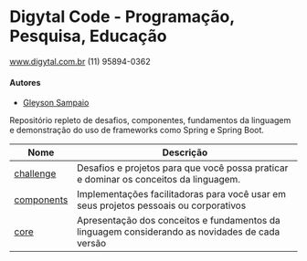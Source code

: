 # Digytal Code - Programação, Pesquisa, Educação
www.digytal.com.br
(11) 95894-0362


#### Autores
- [Gleyson Sampaio](https://github.com/glysns)

Repositório repleto de desafios, componentes, fundamentos da linguagem e demonstração do uso de frameworks como Spring e Spring Boot.

| Nome  | Descrição |
| ------------- | ------------- |
| [challenge](https://github.com/digytal-code/java-code/tree/main/challenge)  | Desafios e projetos para que você possa praticar e dominar os conceitos da linguagem.
| [components](https://github.com/digytal-code/java-code/tree/main/components)  | Implementações facilitadoras para você usar em seus projetos pessoais ou corporativos
| [core](https://github.com/digytal-code/java-code/tree/main/core)  | Apresentação dos conceitos e fundamentos da linguagem considerando as novidades de cada versão


